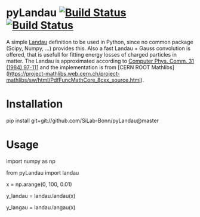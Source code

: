 # pyLandau [![Build Status](https://travis-ci.org/SiLab-Bonn/pyLandau.svg?branch=master)](https://travis-ci.org/SiLab-Bonn/pyLandau) [![Build Status](https://ci.appveyor.com/api/projects/status/github/SiLab-Bonn/pyLandau)](https://ci.appveyor.com/project/DavidLP/pyLandau)
A simple [Landau](http://en.wikipedia.org/wiki/Landau_distribution) definition to be used in Python, since no common package (Scipy, Numpy, ...) provides this. Also a fast Landau + Gauss convolution is offered, that is usefull for fitting energy losses of charged particles in matter. The Landau is approximated according to  [Computer Phys. Comm. 31 (1984) 97-111](http://dx.doi.org/10.1016/0010-4655(84)90085-7) 
and the implementation is from [CERN ROOT Mathlibs] (https://project-mathlibs.web.cern.ch/project-mathlibs/sw/html/PdfFuncMathCore_8cxx_source.html).

# Installation

pip install git+git://github.com/SiLab-Bonn/pyLandau@master

# Usage

import numpy as np

from pyLandau import landau

x = np.arange(0, 100, 0.01)

y_landau = landau.landau(x)

y_langau = landau.langau(x)


